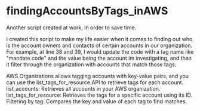 # findingAccountsByTags_inAWS

Another script created at work, in order to save time.

I created this script to make my life easier when it comes to finding out who is the account owners and contacts of certain accounts in our organization. 
For example, at line 38 and 39, I would update the code with a tag name like "mandate code" and the value being the account im investigating, and than it filter through the organization with accounts that match those tags.

AWS Organizations allows tagging accounts with key-value pairs, and you can use the list_tags_for_resource API to retrieve tags for each account.
list_accounts: Retrieves all accounts in your AWS organization.
list_tags_for_resource: Retrieves the tags for a specific account using its ID.
Filtering by tag: Compares the key and value of each tag to find matches.
